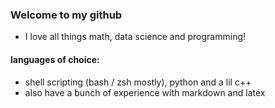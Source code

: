 ### Welcome to my github
- I love all things math, data science and programming!

#### languages of choice:
- shell scripting (bash / zsh mostly), python and a lil c++
- also have a bunch of experience with markdown and latex
